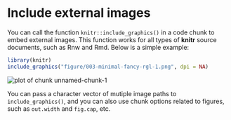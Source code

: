 # Include external images

You can call the function `knitr::include_graphics()` in a code chunk to embed external images. This function works for all types of **knitr** source documents, such as Rnw and Rmd. Below is a simple example:


```r
library(knitr)
include_graphics("figure/003-minimal-fancy-rgl-1.png", dpi = NA)
```

![plot of chunk unnamed-chunk-1](http://db.yihui.org/knitr-examples/figure/003-minimal-fancy-rgl-1.png)

You can pass a character vector of mutiple image paths to `include_graphics()`, and you can also use chunk options related to figures, such as `out.width` and `fig.cap`, etc.
